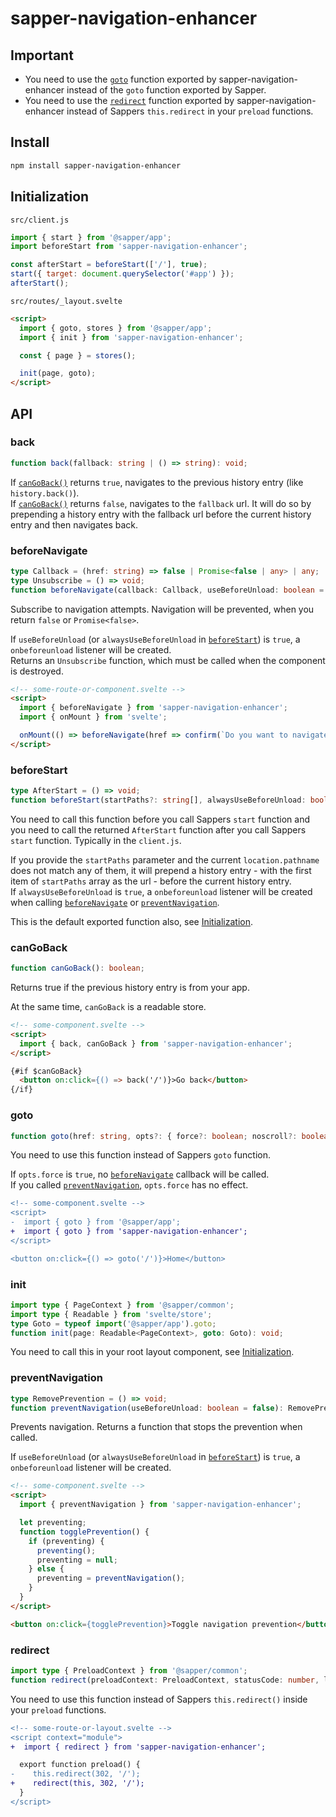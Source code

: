 # sapper-navigation-enhancer

## Important
* You need to use the [`goto`](#goto) function exported by sapper-navigation-enhancer instead of the `goto` function exported by Sapper.
* You need to use the [`redirect`](#redirect) function exported by sapper-navigation-enhancer instead of Sappers `this.redirect` in your `preload` functions.


## Install

```sh
npm install sapper-navigation-enhancer
```


## Initialization

`src/client.js`
```js
import { start } from '@sapper/app';
import beforeStart from 'sapper-navigation-enhancer';

const afterStart = beforeStart(['/'], true);
start({ target: document.querySelector('#app') });
afterStart();
```

`src/routes/_layout.svelte`
```html
<script>
  import { goto, stores } from '@sapper/app';
  import { init } from 'sapper-navigation-enhancer';

  const { page } = stores();

  init(page, goto);
</script>
```


## API

### back

```ts
function back(fallback: string | () => string): void;
```

If [`canGoBack()`](#cangoback) returns `true`, navigates to the previous history entry (like `history.back()`).\
If [`canGoBack()`](#cangoback) returns `false`, navigates to the `fallback` url. It will do so by prepending a history entry with the fallback url before the current history entry and then navigates back.


### beforeNavigate

```ts
type Callback = (href: string) => false | Promise<false | any> | any;
type Unsubscribe = () => void;
function beforeNavigate(callback: Callback, useBeforeUnload: boolean = false): Unsubscribe;
```

Subscribe to navigation attempts. Navigation will be prevented, when you return `false` or `Promise<false>`.

If `useBeforeUnload` (or `alwaysUseBeforeUnload` in [`beforeStart`](#beforestart)) is `true`, a `onbeforeunload` listener will be created.\
Returns an `Unsubscribe` function, which must be called when the component is destroyed.

```html
<!-- some-route-or-component.svelte -->
<script>
  import { beforeNavigate } from 'sapper-navigation-enhancer';
  import { onMount } from 'svelte';

  onMount(() => beforeNavigate(href => confirm(`Do you want to navigate to ${href}?`)));
</script>
```


### beforeStart

```ts
type AfterStart = () => void;
function beforeStart(startPaths?: string[], alwaysUseBeforeUnload: boolean = false): AfterStart;
```

You need to call this function before you call Sappers `start` function and you need to call the returned `AfterStart` function after you call Sappers `start` function. Typically in the `client.js`.

If you provide the `startPaths` parameter and the current `location.pathname` does not match any of them, it will prepend a history entry - with the first item of `startPaths` array as the url - before the current history entry.\
If `alwaysUseBeforeUnload` is `true`, a `onbeforeunload` listener will be created when calling [`beforeNavigate`](#beforenavigate) or [`preventNavigation`](#preventnavigation).

This is the default exported function also, see [Initialization](#initialization).


### canGoBack

```ts
function canGoBack(): boolean;
```

Returns true if the previous history entry is from your app.

At the same time, `canGoBack` is a readable store.

```html
<!-- some-component.svelte -->
<script>
  import { back, canGoBack } from 'sapper-navigation-enhancer';
</script>

{#if $canGoBack}
  <button on:click={() => back('/')}>Go back</button>
{/if}
```


### goto

```ts
function goto(href: string, opts?: { force?: boolean; noscroll?: boolean; replaceStart?: boolean; }): Promise<void>;
```

You need to use this function instead of Sappers `goto` function.

If `opts.force` is `true`, no [`beforeNavigate`](#beforenavigate) callback will be called.\
If you called [`preventNavigation`](#preventnavigation), `opts.force` has no effect.

```diff
<!-- some-component.svelte -->
<script>
-  import { goto } from '@sapper/app';
+  import { goto } from 'sapper-navigation-enhancer';
</script>

<button on:click={() => goto('/')}>Home</button>
```


### init

```ts
import type { PageContext } from '@sapper/common';
import type { Readable } from 'svelte/store';
type Goto = typeof import('@sapper/app').goto;
function init(page: Readable<PageContext>, goto: Goto): void;
```

You need to call this in your root layout component, see [Initialization](#initialization).


### preventNavigation

```ts
type RemovePrevention = () => void;
function preventNavigation(useBeforeUnload: boolean = false): RemovePrevention;
```

Prevents navigation. Returns a function that stops the prevention when called.

If `useBeforeUnload` (or `alwaysUseBeforeUnload` in [`beforeStart`](#beforestart)) is `true`, a `onbeforeunload` listener will be created.

```html
<!-- some-component.svelte -->
<script>
  import { preventNavigation } from 'sapper-navigation-enhancer';

  let preventing;
  function togglePrevention() {
    if (preventing) {
      preventing();
      preventing = null;
    } else {
      preventing = preventNavigation();
    }
  }
</script>

<button on:click={togglePrevention}>Toggle navigation prevention</button>
```


### redirect

```ts
import type { PreloadContext } from '@sapper/common';
function redirect(preloadContext: PreloadContext, statusCode: number, location: string): void;
```

You need to use this function instead of Sappers `this.redirect()` inside your `preload` functions.

```diff
<!-- some-route-or-layout.svelte -->
<script context="module">
+  import { redirect } from 'sapper-navigation-enhancer';

  export function preload() {
-    this.redirect(302, '/');
+    redirect(this, 302, '/');
  }
</script>
```
